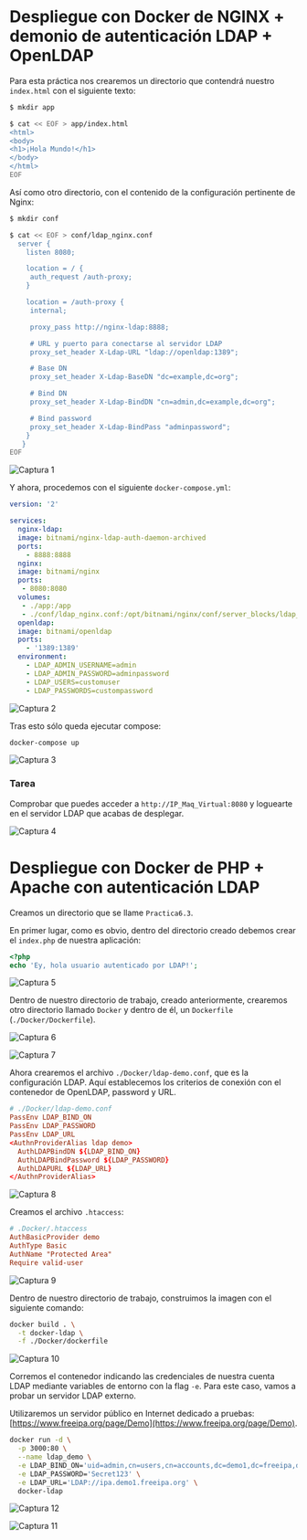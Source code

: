 # Despliegue con Docker de NGINX + demonio de autenticación LDAP + OpenLDAP

Para esta práctica nos crearemos un directorio que contendrá nuestro `index.html` con el siguiente texto:

```bash
$ mkdir app

$ cat << EOF > app/index.html
<html>
<body>
<h1>¡Hola Mundo!</h1>
</body>
</html>
EOF
```

Así como otro directorio, con el contenido de la configuración pertinente de Nginx:

```bash
$ mkdir conf

$ cat << EOF > conf/ldap_nginx.conf
  server {
    listen 8080;

    location = / {
     auth_request /auth-proxy;
    }

    location = /auth-proxy {
     internal;

     proxy_pass http://nginx-ldap:8888;

     # URL y puerto para conectarse al servidor LDAP
     proxy_set_header X-Ldap-URL "ldap://openldap:1389";

     # Base DN
     proxy_set_header X-Ldap-BaseDN "dc=example,dc=org";

     # Bind DN
     proxy_set_header X-Ldap-BindDN "cn=admin,dc=example,dc=org";

     # Bind password
     proxy_set_header X-Ldap-BindPass "adminpassword";
    }
   }
EOF
```

![Captura 1](images/Practica6.3/1.png)



Y ahora, procedemos con el siguiente `docker-compose.yml`:

```yaml
version: '2'

services:
  nginx-ldap:
  image: bitnami/nginx-ldap-auth-daemon-archived
  ports:
    - 8888:8888
  nginx:
  image: bitnami/nginx
  ports: 
   - 8080:8080
  volumes:
   - ./app:/app
   - ./conf/ldap_nginx.conf:/opt/bitnami/nginx/conf/server_blocks/ldap_nginx.conf
  openldap:
  image: bitnami/openldap
  ports:
    - '1389:1389'    
  environment:
    - LDAP_ADMIN_USERNAME=admin
    - LDAP_ADMIN_PASSWORD=adminpassword
    - LDAP_USERS=customuser
    - LDAP_PASSWORDS=custompassword
```

![Captura 2](images/Practica6.3/2.png)

Tras esto sólo queda ejecutar compose:

```bash
docker-compose up
```

![Captura 3](images/Practica6.3/3.png)

### Tarea

Comprobar que puedes acceder a `http://IP_Maq_Virtual:8080` y loguearte en el servidor LDAP que acabas de desplegar.

![Captura 4](images/Practica6.3/4.png)

# Despliegue con Docker de PHP + Apache con autenticación LDAP

Creamos un directorio que se llame `Practica6.3`.

En primer lugar, como es obvio, dentro del directorio creado debemos crear el `index.php` de nuestra aplicación:

```php
<?php
echo 'Ey, hola usuario autenticado por LDAP!';
```

![Captura 5](images/Practica6.3/5.png)

Dentro de nuestro directorio de trabajo, creado anteriormente, crearemos otro directorio llamado `Docker` y dentro de él, un `Dockerfile` (`./Docker/Dockerfile`).

![Captura 6](images/Practica6.3/6.png)


![Captura 7](images/Practica6.3/7.png)

Ahora crearemos el archivo `./Docker/ldap-demo.conf`, que es la configuración LDAP. Aquí establecemos los criterios de conexión con el contenedor de OpenLDAP, password y URL.



```conf
# ./Docker/ldap-demo.conf
PassEnv LDAP_BIND_ON
PassEnv LDAP_PASSWORD
PassEnv LDAP_URL
<AuthnProviderAlias ldap demo>
  AuthLDAPBindDN ${LDAP_BIND_ON}
  AuthLDAPBindPassword ${LDAP_PASSWORD}
  AuthLDAPURL ${LDAP_URL}
</AuthnProviderAlias>
```

![Captura 8](images/Practica6.3/8.png)

Creamos el archivo `.htaccess`:

```conf
# .Docker/.htaccess
AuthBasicProvider demo
AuthType Basic
AuthName "Protected Area"
Require valid-user
```

![Captura 9](images/Practica6.3/9.png)

Dentro de nuestro directorio de trabajo, construimos la imagen con el siguiente comando:

```bash
docker build . \
  -t docker-ldap \
  -f ./Docker/dockerfile
```

![Captura 10](images/Practica6.3/10.png)

Corremos el contenedor indicando las credenciales de nuestra cuenta LDAP mediante variables de entorno con la flag `-e`. Para este caso, vamos a probar un servidor LDAP externo.

Utilizaremos un servidor público en Internet dedicado a pruebas: [https://www.freeipa.org/page/Demo](https://www.freeipa.org/page/Demo). 

```bash
docker run -d \
  -p 3000:80 \
  --name ldap_demo \
  -e LDAP_BIND_ON='uid=admin,cn=users,cn=accounts,dc=demo1,dc=freeipa,dc=org' \
  -e LDAP_PASSWORD='Secret123' \
  -e LDAP_URL='LDAP://ipa.demo1.freeipa.org' \
  docker-ldap
```
![Captura 12](images/Practica6.3/12.png)

![Captura 11](images/Practica6.3/11.png)

